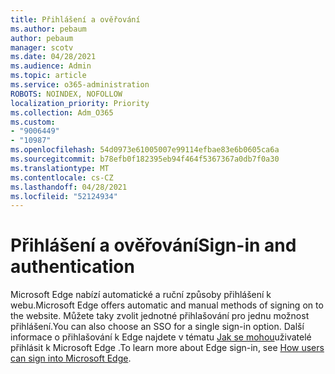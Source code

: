 ```yaml
---
title: Přihlášení a ověřování
ms.author: pebaum
author: pebaum
manager: scotv
ms.date: 04/28/2021
ms.audience: Admin
ms.topic: article
ms.service: o365-administration
ROBOTS: NOINDEX, NOFOLLOW
localization_priority: Priority
ms.collection: Adm_O365
ms.custom:
- "9006449"
- "10987"
ms.openlocfilehash: 54d0973e61005007e99114efbae83e6b0605ca6a
ms.sourcegitcommit: b78efb0f182395eb94f464f5367367a0db7f0a30
ms.translationtype: MT
ms.contentlocale: cs-CZ
ms.lasthandoff: 04/28/2021
ms.locfileid: "52124934"
---
```

# <a name="sign-in-and-authentication"></a><span data-ttu-id="05ec1-102">Přihlášení a ověřování</span><span class="sxs-lookup"><span data-stu-id="05ec1-102">Sign-in and authentication</span></span>

<span data-ttu-id="05ec1-103">Microsoft Edge nabízí automatické a ruční způsoby přihlášení k webu.</span><span class="sxs-lookup"><span data-stu-id="05ec1-103">Microsoft Edge offers automatic and manual methods of signing on to the website.</span></span> <span data-ttu-id="05ec1-104">Můžete taky zvolit jednotné přihlašování pro jednu možnost přihlášení.</span><span class="sxs-lookup"><span data-stu-id="05ec1-104">You can also choose an SSO for a single sign-in option.</span></span> <span data-ttu-id="05ec1-105">Další informace o přihlašování k Edge najdete v tématu [Jak se mohou](https://docs.microsoft.com/deployedge/microsoft-edge-security-identity#how-users-can-sign-into-microsoft-edge)uživatelé přihlásit k Microsoft Edge .</span><span class="sxs-lookup"><span data-stu-id="05ec1-105">To learn more about Edge sign-in, see [How users can sign into Microsoft Edge](https://docs.microsoft.com/deployedge/microsoft-edge-security-identity#how-users-can-sign-into-microsoft-edge).</span></span>  